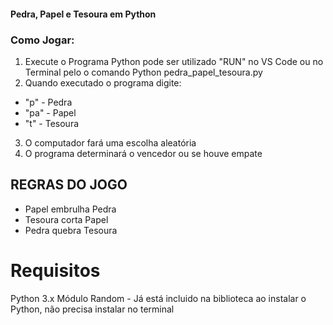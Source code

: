 #### Pedra, Papel e Tesoura em Python ####


### Como Jogar:
1. Execute o Programa Python pode ser utilizado "RUN" no VS Code ou no Terminal pelo o comando Python pedra_papel_tesoura.py
2. Quando executado o programa digite: 
* "p" - Pedra
* "pa" - Papel
* "t" - Tesoura
3. O computador fará uma escolha aleatória
4. O programa determinará o vencedor ou se houve empate

## REGRAS DO JOGO ##
* Papel embrulha Pedra
* Tesoura corta Papel
* Pedra quebra Tesoura



# Requisitos #
Python 3.x
Módulo Random - Já está incluido na biblioteca ao instalar o Python, não precisa instalar no terminal

